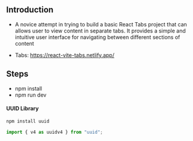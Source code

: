 ## Introduction

- A novice attempt in trying to build a basic React Tabs project that can allows user to view content in separate tabs. It provides a simple and intuitive user interface for navigating between different sections of content

- Tabs: https://react-vite-tabs.netlify.app/

## Steps

- npm install
- npm run dev

#### UUID Library

```sh
npm install uuid
```

```js
import { v4 as uuidv4 } from "uuid";
```
